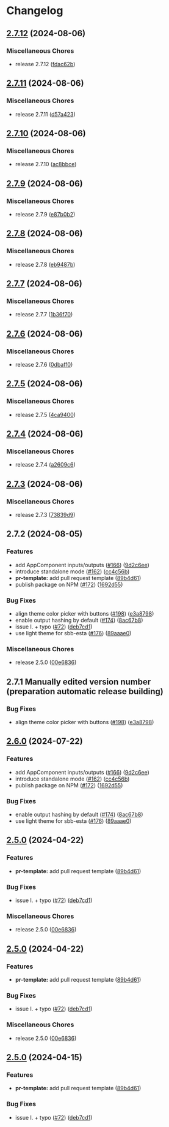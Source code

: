 # Changelog

## [2.7.12](https://github.com/chenkins/netzgrafik-editor-frontend/compare/netzgrafik-frontend-v2.7.11...netzgrafik-frontend-v2.7.12) (2024-08-06)


### Miscellaneous Chores

* release 2.7.12 ([fdac62b](https://github.com/chenkins/netzgrafik-editor-frontend/commit/fdac62ba0ab619426ebe3c4ac24f9e23fc4224d3))

## [2.7.11](https://github.com/chenkins/netzgrafik-editor-frontend/compare/netzgrafik-frontend-v2.7.10...netzgrafik-frontend-v2.7.11) (2024-08-06)


### Miscellaneous Chores

* release 2.7.11 ([d57a423](https://github.com/chenkins/netzgrafik-editor-frontend/commit/d57a423c245490e548f0ed680d7fb0a9035b05a7))

## [2.7.10](https://github.com/chenkins/netzgrafik-editor-frontend/compare/netzgrafik-frontend-v2.7.9...netzgrafik-frontend-v2.7.10) (2024-08-06)


### Miscellaneous Chores

* release 2.7.10 ([ac8bbce](https://github.com/chenkins/netzgrafik-editor-frontend/commit/ac8bbce3cef98246f54237e28e5b7471edbb72ba))

## [2.7.9](https://github.com/chenkins/netzgrafik-editor-frontend/compare/netzgrafik-frontend-v2.7.8...netzgrafik-frontend-v2.7.9) (2024-08-06)


### Miscellaneous Chores

* release 2.7.9 ([e87b0b2](https://github.com/chenkins/netzgrafik-editor-frontend/commit/e87b0b22d19af39c97961a635554df0103921a7c))

## [2.7.8](https://github.com/chenkins/netzgrafik-editor-frontend/compare/netzgrafik-frontend-v2.7.7...netzgrafik-frontend-v2.7.8) (2024-08-06)


### Miscellaneous Chores

* release 2.7.8 ([eb9487b](https://github.com/chenkins/netzgrafik-editor-frontend/commit/eb9487bbeab6e288e93f96e0dc4747236a7fe2e7))

## [2.7.7](https://github.com/chenkins/netzgrafik-editor-frontend/compare/netzgrafik-frontend-v2.7.6...netzgrafik-frontend-v2.7.7) (2024-08-06)


### Miscellaneous Chores

* release 2.7.7 ([1b36f70](https://github.com/chenkins/netzgrafik-editor-frontend/commit/1b36f70b683ac7469c5b9c8f37121c1a59bf2bcb))

## [2.7.6](https://github.com/chenkins/netzgrafik-editor-frontend/compare/netzgrafik-frontend-v2.7.5...netzgrafik-frontend-v2.7.6) (2024-08-06)


### Miscellaneous Chores

* release 2.7.6 ([0dbaff0](https://github.com/chenkins/netzgrafik-editor-frontend/commit/0dbaff048e65a76eb9e61d32605226dd90dab6f6))

## [2.7.5](https://github.com/chenkins/netzgrafik-editor-frontend/compare/netzgrafik-frontend-v2.7.4...netzgrafik-frontend-v2.7.5) (2024-08-06)


### Miscellaneous Chores

* release 2.7.5 ([4ca9400](https://github.com/chenkins/netzgrafik-editor-frontend/commit/4ca94008ec2e04d2c19b9cd858f86ebc2604543c))

## [2.7.4](https://github.com/chenkins/netzgrafik-editor-frontend/compare/netzgrafik-frontend-v2.7.3...netzgrafik-frontend-v2.7.4) (2024-08-06)


### Miscellaneous Chores

* release 2.7.4 ([a2609c6](https://github.com/chenkins/netzgrafik-editor-frontend/commit/a2609c6a42d1d01c01f40369a5962bc9ddc4d91f))

## [2.7.3](https://github.com/chenkins/netzgrafik-editor-frontend/compare/netzgrafik-frontend-v2.7.2...netzgrafik-frontend-v2.7.3) (2024-08-06)


### Miscellaneous Chores

* release 2.7.3 ([73839d9](https://github.com/chenkins/netzgrafik-editor-frontend/commit/73839d91f285c78f2164b65e57b090237b266027))

## 2.7.2 (2024-08-05)


### Features

* add AppComponent inputs/outputs ([#166](https://github.com/chenkins/netzgrafik-editor-frontend/issues/166)) ([9d2c6ee](https://github.com/chenkins/netzgrafik-editor-frontend/commit/9d2c6eee74f94912b68ec8b3375dc53e21a5ecdc))
* introduce standalone mode ([#162](https://github.com/chenkins/netzgrafik-editor-frontend/issues/162)) ([cc4c56b](https://github.com/chenkins/netzgrafik-editor-frontend/commit/cc4c56b25aa2d978ebd70fbf34dc129f36b776b2))
* **pr-template:** add pull request template ([89b4d61](https://github.com/chenkins/netzgrafik-editor-frontend/commit/89b4d61954382c45ffd20ac54137d1faf2f0c5f9))
* publish package on NPM ([#172](https://github.com/chenkins/netzgrafik-editor-frontend/issues/172)) ([1692d55](https://github.com/chenkins/netzgrafik-editor-frontend/commit/1692d5561f8e1fd8b00a60b673b7567d81d83aef))


### Bug Fixes

* align theme color picker with buttons ([#198](https://github.com/chenkins/netzgrafik-editor-frontend/issues/198)) ([e3a8798](https://github.com/chenkins/netzgrafik-editor-frontend/commit/e3a87989ea28a04a4a0bb9cee825825bb1b97d7b))
* enable output hashing by default ([#174](https://github.com/chenkins/netzgrafik-editor-frontend/issues/174)) ([8ac67b8](https://github.com/chenkins/netzgrafik-editor-frontend/commit/8ac67b807db1e0fc418d4bacddabfabcb80620f4))
* issue I. + typo ([#72](https://github.com/chenkins/netzgrafik-editor-frontend/issues/72)) ([deb7cd1](https://github.com/chenkins/netzgrafik-editor-frontend/commit/deb7cd1514a320ca14d53bdd26cdbdeff6005c79))
* use light theme for sbb-esta ([#176](https://github.com/chenkins/netzgrafik-editor-frontend/issues/176)) ([89aaae0](https://github.com/chenkins/netzgrafik-editor-frontend/commit/89aaae004170b59649b0856f14de1d31e86a6e18))


### Miscellaneous Chores

* release 2.5.0 ([00e6836](https://github.com/chenkins/netzgrafik-editor-frontend/commit/00e68365b1401d0af211cf6f9cd3184ed61fa102))

## 2.7.1 Manually edited version number (preparation automatic release building)


### Bug Fixes

* align theme color picker with buttons ([#198](https://github.com/SchweizerischeBundesbahnen/netzgrafik-editor-frontend/issues/198)) ([e3a8798](https://github.com/SchweizerischeBundesbahnen/netzgrafik-editor-frontend/commit/e3a87989ea28a04a4a0bb9cee825825bb1b97d7b))

## [2.6.0](https://github.com/SchweizerischeBundesbahnen/netzgrafik-editor-frontend/compare/v2.5.0...v2.6.0) (2024-07-22)


### Features

* add AppComponent inputs/outputs ([#166](https://github.com/SchweizerischeBundesbahnen/netzgrafik-editor-frontend/issues/166)) ([9d2c6ee](https://github.com/SchweizerischeBundesbahnen/netzgrafik-editor-frontend/commit/9d2c6eee74f94912b68ec8b3375dc53e21a5ecdc))
* introduce standalone mode ([#162](https://github.com/SchweizerischeBundesbahnen/netzgrafik-editor-frontend/issues/162)) ([cc4c56b](https://github.com/SchweizerischeBundesbahnen/netzgrafik-editor-frontend/commit/cc4c56b25aa2d978ebd70fbf34dc129f36b776b2))
* publish package on NPM ([#172](https://github.com/SchweizerischeBundesbahnen/netzgrafik-editor-frontend/issues/172)) ([1692d55](https://github.com/SchweizerischeBundesbahnen/netzgrafik-editor-frontend/commit/1692d5561f8e1fd8b00a60b673b7567d81d83aef))


### Bug Fixes

* enable output hashing by default ([#174](https://github.com/SchweizerischeBundesbahnen/netzgrafik-editor-frontend/issues/174)) ([8ac67b8](https://github.com/SchweizerischeBundesbahnen/netzgrafik-editor-frontend/commit/8ac67b807db1e0fc418d4bacddabfabcb80620f4))
* use light theme for sbb-esta ([#176](https://github.com/SchweizerischeBundesbahnen/netzgrafik-editor-frontend/issues/176)) ([89aaae0](https://github.com/SchweizerischeBundesbahnen/netzgrafik-editor-frontend/commit/89aaae004170b59649b0856f14de1d31e86a6e18))

## [2.5.0](https://github.com/SchweizerischeBundesbahnen/netzgrafik-editor-frontend/compare/v2.5.0...v2.5.0) (2024-04-22)


### Features

* **pr-template:** add pull request template ([89b4d61](https://github.com/SchweizerischeBundesbahnen/netzgrafik-editor-frontend/commit/89b4d61954382c45ffd20ac54137d1faf2f0c5f9))


### Bug Fixes

* issue I. + typo ([#72](https://github.com/SchweizerischeBundesbahnen/netzgrafik-editor-frontend/issues/72)) ([deb7cd1](https://github.com/SchweizerischeBundesbahnen/netzgrafik-editor-frontend/commit/deb7cd1514a320ca14d53bdd26cdbdeff6005c79))


### Miscellaneous Chores

* release 2.5.0 ([00e6836](https://github.com/SchweizerischeBundesbahnen/netzgrafik-editor-frontend/commit/00e68365b1401d0af211cf6f9cd3184ed61fa102))

## [2.5.0](https://github.com/SchweizerischeBundesbahnen/netzgrafik-editor-frontend/compare/v2.5.0...v2.5.0) (2024-04-22)


### Features

* **pr-template:** add pull request template ([89b4d61](https://github.com/SchweizerischeBundesbahnen/netzgrafik-editor-frontend/commit/89b4d61954382c45ffd20ac54137d1faf2f0c5f9))


### Bug Fixes

* issue I. + typo ([#72](https://github.com/SchweizerischeBundesbahnen/netzgrafik-editor-frontend/issues/72)) ([deb7cd1](https://github.com/SchweizerischeBundesbahnen/netzgrafik-editor-frontend/commit/deb7cd1514a320ca14d53bdd26cdbdeff6005c79))


### Miscellaneous Chores

* release 2.5.0 ([00e6836](https://github.com/SchweizerischeBundesbahnen/netzgrafik-editor-frontend/commit/00e68365b1401d0af211cf6f9cd3184ed61fa102))

## [2.5.0](https://github.com/SchweizerischeBundesbahnen/netzgrafik-editor-frontend/compare/v2.4.0...v2.5.0) (2024-04-15)


### Features

* **pr-template:** add pull request template ([89b4d61](https://github.com/SchweizerischeBundesbahnen/netzgrafik-editor-frontend/commit/89b4d61954382c45ffd20ac54137d1faf2f0c5f9))


### Bug Fixes

* issue I. + typo ([#72](https://github.com/SchweizerischeBundesbahnen/netzgrafik-editor-frontend/issues/72)) ([deb7cd1](https://github.com/SchweizerischeBundesbahnen/netzgrafik-editor-frontend/commit/deb7cd1514a320ca14d53bdd26cdbdeff6005c79))
